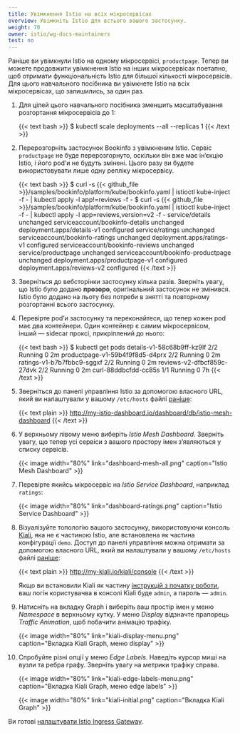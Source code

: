 ```yaml
---
title: Увімкнення Istio на всіх мікросервісах
overview: Увімкніть Istio для встього вашого застосунку.
weight: 70
owner: istio/wg-docs-maintainers
test: no
---
```


Раніше ви увімкнули Istio на одному мікросервісі, `productpage`. Тепер ви можете продовжити увімкнення Istio на інших мікросервісах поетапно, щоб отримати функціональність Istio для більшої кількості мікросервісів. Для цього навчального посібника ви увімкнете Istio на всіх мікросервісах, що залишились, за один раз.

1.  Для цілей цього навчального посібника зменшить масштабування розгортання мікросервісів до 1:

    {{< text bash >}}
    $ kubectl scale deployments --all --replicas 1
    {{< /text >}}

1.  Перерозгорніть застосунок Bookinfo з увімкненим Istio. Сервіс `productpage` не буде перерозгорнуто, оскільки він вже має інʼєкцію Istio, і його podʼи не будуть змінені. Цього разу ви будете використовувати лише одну репліку мікросервісу.

    {{< text bash >}}
    $ curl -s {{< github_file >}}/samples/bookinfo/platform/kube/bookinfo.yaml | istioctl kube-inject -f - | kubectl apply -l app!=reviews -f -
    $ curl -s {{< github_file >}}/samples/bookinfo/platform/kube/bookinfo.yaml | istioctl kube-inject -f - | kubectl apply -l app=reviews,version=v2 -f -
    service/details unchanged
    serviceaccount/bookinfo-details unchanged
    deployment.apps/details-v1 configured
    service/ratings unchanged
    serviceaccount/bookinfo-ratings unchanged
    deployment.apps/ratings-v1 configured
    serviceaccount/bookinfo-reviews unchanged
    service/productpage unchanged
    serviceaccount/bookinfo-productpage unchanged
    deployment.apps/productpage-v1 configured
    deployment.apps/reviews-v2 configured
    {{< /text >}}

1.  Зверніться до вебсторінки застосунку кілька разів. Зверніть увагу, що Istio було додано **прозоро**, оригінальний застосунок не змінився. Istio було додано на льоту без потреби в знятті та повторному розгортанні всього застосунку.

1.  Перевірте podʼи застосунку та переконайтеся, що тепер кожен pod має два контейнери. Один контейнер є самим мікросервісом, інший — sidecar проксі, прикріплений до нього:

    {{< text bash >}}
    $ kubectl get pods
    details-v1-58c68b9ff-kz9lf        2/2       Running   0          2m
    productpage-v1-59b4f9f8d5-d4prx   2/2       Running   0          2m
    ratings-v1-b7b7fbbc9-sggxf        2/2       Running   0          2m
    reviews-v2-dfbcf859c-27dvk        2/2       Running   0          2m
    curl-88ddbcfdd-cc85s              1/1       Running   0          7h
    {{< /text >}}

1.  Зверніться до панелі управління Istio за допомогою власного URL, який ви налаштували у вашому `/etc/hosts` файлі [раніше](/docs/examples/microservices-istio/bookinfo-kubernetes/#update-your-etc-hosts-configuration-file):

    {{< text plain >}}
    http://my-istio-dashboard.io/dashboard/db/istio-mesh-dashboard
    {{< /text >}}

1.  У верхньому лівому меню виберіть _Istio Mesh Dashboard_. Зверніть увагу, що тепер усі сервіси з вашого простору імен зʼявляються у списку сервісів.

    {{< image width="80%"
        link="dashboard-mesh-all.png"
        caption="Istio Mesh Dashboard"
        >}}

1.  Перевірте якийсь мікросервіс на _Istio Service Dashboard_, наприклад `ratings`:

    {{< image width="80%"
        link="dashboard-ratings.png"
        caption="Istio Service Dashboard"
        >}}

1.  Візуалізуйте топологію вашого застосунку, використовуючи консоль [Kiali](https://www.kiali.io), яка не є частиною Istio, але встановлена як частина конфігурації `demo`. Доступ до панелі управління можна отримати за допомогою власного URL, який ви налаштували у вашому `/etc/hosts` файлі [раніше](/docs/examples/microservices-istio/bookinfo-kubernetes/#update-your-etc-hosts-configuration-file):

    {{< text plain >}}
    http://my-kiali.io/kiali/console
    {{< /text >}}

    Якщо ви встановили Kiali як частину [інструкцій з початку роботи](/docs/setup/getting-started/), ваш логін користувачва в консолі Kiali буде `admin`, а пароль — `admin`.

1.  Натисніть на вкладку Graph і виберіть ваш простір імен у меню _Namespace_ в верхньому кутку. У меню _Display_ відзначте прапорець _Traffic Animation_, щоб побачити анімацію трафіку.

    {{< image width="80%"
        link="kiali-display-menu.png"
        caption="Вкладка Kiali Graph, меню display"
        >}}

1.  Спробуйте різні опції у меню _Edge Labels_. Наведіть курсор миші на вузли та ребра графу. Зверніть увагу на метрики трафіку справа.

    {{< image width="80%"
        link="kiali-edge-labels-menu.png"
        caption="Вкладка Kiali Graph, меню edge labels"
        >}}

    {{< image width="80%"
        link="kiali-initial.png"
        caption="Вкладка Kiali Graph"
        >}}

Ви готові [налаштувати Istio Ingress Gateway](/docs/examples/microservices-istio/istio-ingress-gateway).
